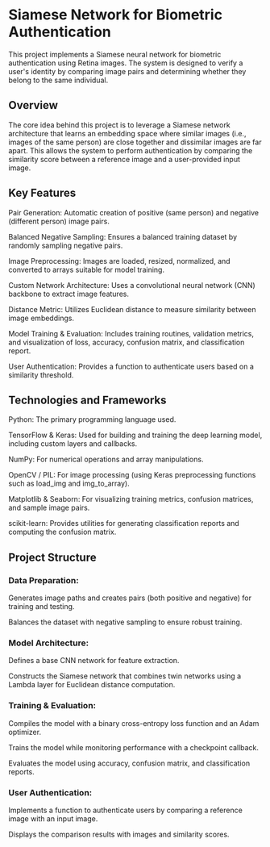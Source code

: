 # Siamese Network for Biometric Authentication
This project implements a Siamese neural network for biometric authentication using Retina images. The system is designed to verify a user's identity by comparing image pairs and determining whether they belong to the same individual.

## Overview
The core idea behind this project is to leverage a Siamese network architecture that learns an embedding space where similar images (i.e., images of the same person) are close together and dissimilar images are far apart. This allows the system to perform authentication by comparing the similarity score between a reference image and a user-provided input image.

## Key Features
Pair Generation: Automatic creation of positive (same person) and negative (different person) image pairs.

Balanced Negative Sampling: Ensures a balanced training dataset by randomly sampling negative pairs.

Image Preprocessing: Images are loaded, resized, normalized, and converted to arrays suitable for model training.

Custom Network Architecture: Uses a convolutional neural network (CNN) backbone to extract image features.

Distance Metric: Utilizes Euclidean distance to measure similarity between image embeddings.

Model Training & Evaluation: Includes training routines, validation metrics, and visualization of loss, accuracy, confusion matrix, and classification report.

User Authentication: Provides a function to authenticate users based on a similarity threshold.

## Technologies and Frameworks
Python: The primary programming language used.

TensorFlow & Keras: Used for building and training the deep learning model, including custom layers and callbacks.

NumPy: For numerical operations and array manipulations.

OpenCV / PIL: For image processing (using Keras preprocessing functions such as load_img and img_to_array).

Matplotlib & Seaborn: For visualizing training metrics, confusion matrices, and sample image pairs.

scikit-learn: Provides utilities for generating classification reports and computing the confusion matrix.

## Project Structure
### Data Preparation:

Generates image paths and creates pairs (both positive and negative) for training and testing.

Balances the dataset with negative sampling to ensure robust training.

### Model Architecture:

Defines a base CNN network for feature extraction.

Constructs the Siamese network that combines twin networks using a Lambda layer for Euclidean distance computation.

### Training & Evaluation:

Compiles the model with a binary cross-entropy loss function and an Adam optimizer.

Trains the model while monitoring performance with a checkpoint callback.

Evaluates the model using accuracy, confusion matrix, and classification reports.

### User Authentication:

Implements a function to authenticate users by comparing a reference image with an input image.

Displays the comparison results with images and similarity scores.
